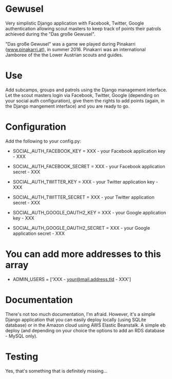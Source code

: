 Gewusel
=======

Very simplistic Django application with Facebook, Twitter, Google
authentication allowing scout masters to keep track of points
their patrols achieved during the "Das große Gewusel".

"Das große Gewusel" was a game we played during Pinakarri (www.pinakarri.at),
in summer 2016. Pinakarri was an international Jamboree of the the
Lower Austrian scouts and guides.

Use
===

Add subcamps, groups and patrols using the Django management interface.
Let the scout masters login via Facebook, Twitter, Google (depending on your
social auth configuration), give them the rights to add points (again,
in the Django mangement interface) and you are ready to go.

Configuration
=============

Add the following to your config.py:
- SOCIAL_AUTH_FACEBOOK_KEY = XXX - your Facebook application key - XXX
- SOCIAL_AUTH_FACEBOOK_SECRET = XXX - your Facebook application secret - XXX

- SOCIAL_AUTH_TWITTER_KEY = XXX - your Twitter application key - XXX
- SOCIAL_AUTH_TWITTER_SECRET = XXX - your Twitter application secret - XXX

- SOCIAL_AUTH_GOOGLE_OAUTH2_KEY = XXX - your Google application key - XXX
- SOCIAL_AUTH_GOOGLE_OAUTH2_SECRET = XXX - your Google application secret - XXX

# You can add more addresses to this array
- ADMIN_USERS = ['XXX - your@mail.address.tld - XXX']

Documentation
=============

There's not too much documentation, I'm afraid. However, it's a simple
Django application that you can easily deploy locally (using SQLite
database) or in the Amazon cloud using AWS Elastic Beanstalk. A simple
eb deploy (and depending on your choice the options to add an RDS
database - MySQL only).

Testing
=======

Yes, that's something that is definitely missing...
